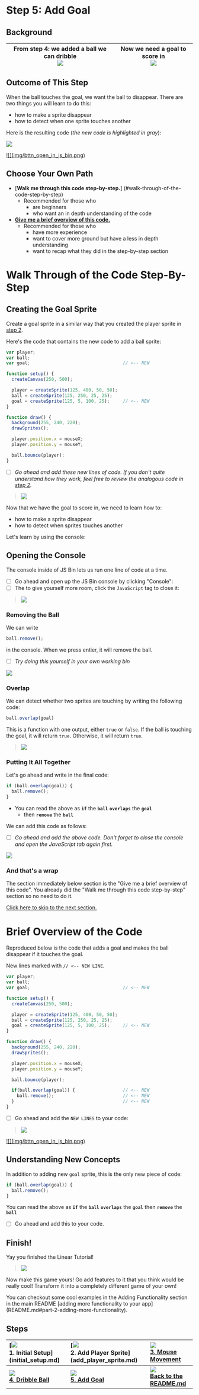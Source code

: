 # Step 5: Add Goal

## Background

| From step 4: we added a ball we can dribble <br> ![](img/4_mini.gif) |  Now we need a goal to score in <br> ![](img/5_mini.gif)  |
|:-----------------------------------------------------------:|:------------------------------------------------------------:|

## Outcome of This Step

When the ball touches the goal, we want the ball to disappear. There are two
things you will learn to do this:

- how to make a sprite disappear
- how to detect when one sprite touches another

Here is the resulting code (_the new code is highlighted in gray_):

![](img/5_js_bin.gif)

<a href="http://jsbin.com/dikevu/30/edit?js,output" target="_blank">
  ![](img/bttn_open_in_js_bin.png)
</a>

## Choose Your Own Path

- [**Walk me through this code step-by-step.**]
  (#walk-through-of-the-code-step-by-step)
    - Recommended for those who
      - are beginners
      - who want an in depth understanding of the code
- [**Give me a brief overview of this code.**](#brief-overview-of-the-code)
    - Recommended for those who
      - have more experience
      - want to cover more ground but have a less in depth understanding
      - want to recap what they did in the step-by-step section

# Walk Through of the Code Step-By-Step

## Creating the Goal Sprite

Create a goal sprite in a similar way that you created the player sprite in
[step 2](add_player_sprite.md).

Here's the code that contains the new code to add a ball sprite:

```js
var player;
var ball;
var goal;                                   // <-- NEW

function setup() {
  createCanvas(250, 500);

  player = createSprite(125, 400, 50, 50);
  ball = createSprite(125, 250, 25, 25);
  goal = createSprite(125, 5, 100, 25);     // <-- NEW
}

function draw() {
  background(255, 240, 220);
  drawSprites();

  player.position.x = mouseX;
  player.position.y = mouseY;

  ball.bounce(player);
}
```

- [ ] _Go ahead and add these new lines of code. If you don't quite
       understand how they work, feel free to review the analogous code in
       [step 2](add_player_sprite.md)._

> ![](img/5_write-a_create_goal.gif)

Now that we have the goal to score in, we need to learn how to:

- how to make a sprite disappear
- how to detect when sprites touches another

Let's learn by using the console:

## Opening the Console

The console inside of JS Bin lets us run one line of code at a time.

- [ ] Go ahead and open up the JS Bin console by clicking "Console":
- [ ] The to give yourself more room, click the `JavaScript` tag to close it:

> ![](img/5_write-b_open_console.gif)

### Removing the Ball

We can write

```js
ball.remove();
```

in the console. When we press entier, it will remove the ball.

- [ ] _Try doing this yourself in your own working bin_

![](img/5_write-d_console_ball_remove.gif)

### Overlap

We can detect whether two sprites are touching by writing the following code:

```js
ball.overlap(goal)
```

This is a function with one output, either `true` or `false`. If the ball is
touching the goal, it will return `true`. Otherwise, it will return `true`.

> ![](img/5_write-c_console_ball_overlap.gif)

### Putting It All Together

Let's go ahead and write in the final code:

```js
if (ball.overlap(goal)) {
  ball.remove();
}
```

- You can read the above as **`if`** the **`ball`** **`overlaps`** the **`goal`**
  - then **`remove`** the **`ball`**

We can add this code as follows:

- [ ] _Go ahead and add the above code. Don't forget to close the console and
  open the JavaScript tab again first._

![](img/5_write-f_if_overlap_remove.gif)

### And that's a wrap

The section immediately below section is the "Give me a brief overview of this
code". You already did the "Walk me through this code step-by-step" section
so no need to do it.

[Click here to skip to the next section.](#finish)

# Brief Overview of the Code

Reproduced below is the code that adds a goal and makes the ball disappear if it
touches the goal.

New lines marked with
`// <-- NEW LINE`.

```js
var player;
var ball;
var goal;                                   // <-- NEW

function setup() {
  createCanvas(250, 500);

  player = createSprite(125, 400, 50, 50);
  ball = createSprite(125, 250, 25, 25);
  goal = createSprite(125, 5, 100, 25);     // <-- NEW
}

function draw() {
  background(255, 240, 220);
  drawSprites();

  player.position.x = mouseX;
  player.position.y = mouseY;

  ball.bounce(player);

  if(ball.overlap(goal)) {                  // <-- NEW
    ball.remove();                          // <-- NEW
  }                                         // <-- NEW
}
```

- [ ] Go ahead and add the `NEW LINES` to your code:

> ![](img/5_js_bin_complete.gif)

<a href="http://jsbin.com/dikevu/30/edit?js,output" target="_blank">
  ![](img/bttn_open_in_js_bin.png)
</a>

## Understanding New Concepts

In addition to adding new `goal` sprite, this is the only new piece of code:

```js
if (ball.overlap(goal)) {
  ball.remove();
}
```

You can read the above as **`if`** the **`ball`** **`overlaps`** the **`goal`**
  then **`remove`** the **`ball`**

- [ ] Go ahead and add this to your code.

## Finish!

Yay you finished the Linear Tutorial!

> ![](img/celebrate.gif)

Now make this game yours! Go add features to it that you think would be really
cool! Transform it into a completely different game of your own!

You can checkout some cool examples in the Adding Functionality section in the
main README
[adding more functionality to your app]
(README.md#part-2-adding-more-functionality).

## Steps

| **[![](img/1_mini.png) <br> 1. Initial Setup] (initial_setup.md)** | **[![](img/2_mini.png) <br> 2. Add Player Sprite]  (add_player_sprite.md)** | **[![](img/3_mini.gif)  <br> 3. Mouse Movement](mouse_movement.md)** |
|:-------------------------------------------------------------------|:----------------------------------------------------------------------------|:---------------------------------------------------------------------|
| **[![](img/4_mini.gif) <br> 4. Dribble Ball](dribble_ball.md)**    | **[![](img/5_mini.gif) <br> 5. Add Goal](add_goal.md)**                     | **[![](img/readme.png) <br> Back to the README.md](README.md)**      |
